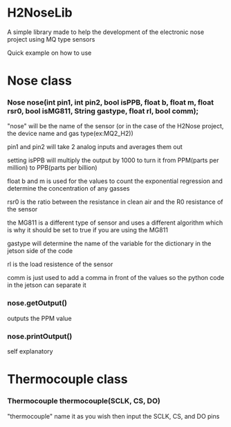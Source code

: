 # H2NoseLib

A simple library made to help the development of the electronic nose project using MQ type sensors

Quick example on how to use

# Nose class
<h3>Nose nose(int pin1, int pin2, bool isPPB, float b, float m, float rsr0, bool isMG811, String gastype, float rl, bool comm);</h3>


"nose" will be the name of the sensor (or in the case of the H2Nose project, the device name and gas type(ex:MQ2_H2))

pin1 and pin2 will take 2 analog inputs and averages them out

setting isPPB will multiply the output by 1000 to turn it from PPM(parts per million) to PPB(parts per billion)

float b and m is used for the values to count the exponential regression and determine the concentration of any gasses

rsr0 is the ratio between the resistance in clean air and the R0 resistance of the sensor

the MG811 is a different type of sensor and uses a different algorithm which is why it should be set to true if you are using the MG811

gastype will determine the name of the variable for the dictionary in the jetson side of the code

rl is the load resistence of the sensor

comm is just used to add a comma in front of the values so the python code in the jetson can separate it

<h3>nose.getOutput()</h3>

outputs the PPM value

<h3>nose.printOutput()</h3>

self explanatory


# Thermocouple class
<h3>Thermocouple thermocouple(SCLK, CS, DO)</h3>


"thermocouple" name it as you wish then input the SCLK, CS, and DO pins
